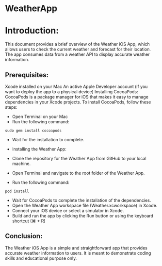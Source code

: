 # WeatherApp

# Introduction:
This document provides a brief overview of the Weather iOS App, which allows users to check the current weather and forecast for their location. The app consumes data from a weather API to display accurate weather information.

## Prerequisites:

Xcode installed on your Mac
An active Apple Developer account (if you want to deploy the app to a physical device)
Installing CocoaPods:
CocoaPods is a package manager for iOS that makes it easy to manage dependencies in your Xcode projects. To install CocoaPods, follow these steps:

* Open Terminal on your Mac
* Run the following command:

```sudo gem install cocoapods```

* Wait for the installation to complete.
* Installing the Weather App:

* Clone the repository for the Weather App from GitHub to your local machine.
* Open Terminal and navigate to the root folder of the Weather App.
* Run the following command:

```pod install```

* Wait for CocoaPods to complete the installation of the dependencies.
* Open the Weather App workspace file (Weather.xcworkspace) in Xcode.
* Connect your iOS device or select a simulator in Xcode.
* Build and run the app by clicking the Run button or using the keyboard shortcut (⌘ + R)

## Conclusion:
The Weather iOS App is a simple and straightforward app that provides accurate weather information to users. It is meant to demonstrate coding skills and educational purpose only.  
